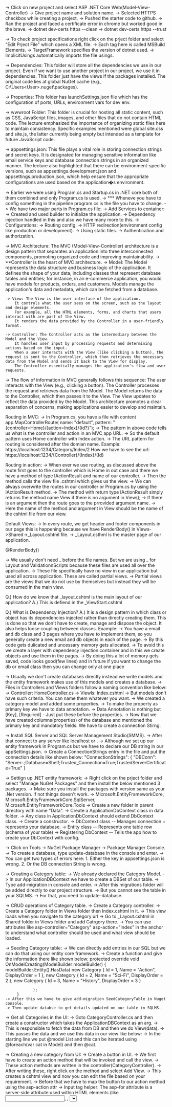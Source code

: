 -> Click on new project and select ASP .NET Core Web(Model-View-Controller)
-> Give project name and solution name.
-> Selected HTTPS checkbox while creating a project.
-> Pushed the starter code to github.
-> Ran the project and faced a certificate error in chrome but worked good in the brave.
	-> dotnet dev-certs https --clean
	-> dotnet dev-certs https --trust

-> To check project specifications right click on the prject folder and select "Edit Prject File" which opens a XML file.
	-> Each tag here is called MSBuild Elements.
	-> TargetFramework specifies the version of dotnet used.
	-> ImplicitUsings automatically imports the file usings.

-> Dependencies: This folder will store all the dependencies we use in our project.
Even if we want to use another project in our project, we use it in dependencies. This folder just have the views if the packages installed.
The original code lies at global NuGet cache (e.g., C:\Users\<User>\.nuget\packages).

-> Properties: This folder has launchSettings.json file which has the configuration of ports, URLs, environment vars for dev env.

-> wwwroot Folder: This folder is crucial for hosting all static content, such as CSS, JavaScript files, images, and other files that do not contain HTML code. The lecture emphasized the importance of organizing static files here to maintain consistency. Specific examples mentioned were global site.css and site.js, the latter currently being empty but intended as a template for future JavaScript code.

-> appsettings.json: This file plays a vital role in storing connection strings and secret keys. It is designated for managing sensitive information like email service keys and database connection strings in an organized manner. The lecture also highlighted that there can be environment-specific versions, such as appsettings.development.json and appsettings.production.json, which help ensure that the appropriate configurations are used based on the application�s environment.

-> Earlier we were using Program.cs and Startup.cs in .NET core both of them combined and only Program.cs is used.
-> *** Wheneve you have to config something in the pipeline program.cs is the file you have to change.
-> We have two major parts in Program.cs file:
	-> Add Services to container:
		-> Created and used builder to initialize the application.
		-> Dependency injection handled in this and also we have many more to this.
	-> Configurations:
		-> Routing config.
		-> HTTP redirection(environment config like production or development).
		-> Using static files.
		-> Authentication and authorization.


-> MVC Architecture: The MVC (Model-View-Controller) architecture is a design pattern that separates an application into three interconnected components, promoting organized code and improving maintainability. 
-> **Controller is the heart of MVC architecture.
	-> Model: The Model represents the data structure and business logic of the application. 
		It defines the shape of your data, including classes that represent database tables and entities; 
		for instance, in an e-commerce application, you would have models for products, orders, and customers. 
		Models manage the application's data and metadata, which can be fetched from a database.

	-> View: The View is the user interface of the application. 
		It controls what the user sees on the screen, such as the layout and design elements. 
		For example, all the HTML elements, forms, and charts that users interact with are part of the View.
		It renders the data provided by the Controller in a user-friendly format.

	-> Controller: The Controller acts as the intermediary between the Model and the View. 
		It handles user input by processing requests and determining actions based on the input. 
		When a user interacts with the View (like clicking a button), the request is sent to the Controller, which then retrieves the necessary data from the Model and sends it back to the View for display.
		The Controller essentially manages the application's flow and user requests.

-> The flow of information in MVC generally follows this sequence:
	The user interacts with the View (e.g., clicking a button).
	The Controller processes the request and retrieves data from the Model.
	The Model returns the data to the Controller, which then passes it to the View.
	The View updates to reflect the data provided by the Model.
	This architecture promotes a clear separation of concerns, making applications easier to develop and maintain.

Routing in MVC:
	-> In Program.cs, you have a file with content
	app.MapControllerRoute(
    name: "default",
    pattern: "{controller=Home}/{action=Index}/{id?}");
	-> The pattern in above code tells us what is the controller and action in an MVC app URL.
	-> So the default pattern uses Home controller with Index action.
	-> The URL pattern for routing is considered after the domian name.
	Example: https://localhost:1234/Category/Index/2
	How we have to see the url: https://localhost:1234/{Controller}/{Index}/{Id}

Routing in action:
	-> When ever we use routing, as discussed above the route first goes to the controller which is Home in out case and there we have a method of type IActionResult
		and name of our controller.
	-> Then the method calls the view file .cshtml which gives us the view.
	-> We can always overwrite the routes in our controller or Program.cs by using the IActionResult method.
	-> The method with return type IActionResult simply returns the method name View if there is no argument in View();
	-> If there is an argument then the route goes to the prrovided argument name.
	-> Here the name of the method and argument in View should be the name of the cshtml file from our view.

Default Views:
	-> In every route, we get header and footer components in our page this is happening because we have RenderBody() in Views->Shared->_Layout.cshtml file.
	-> _Layout.csthml is the master page of our application.
		<div class="container">
			<main role="main" class="pb-3">
				@RenderBody()
			</main>
		</div>

-> We usually don't need _ before the file names. But we are using _ for Layout and ValidationnScripts because these files are used
all over the application.
-> These file specifically have no view in our application but used all across application. These are called partial views.
-> Partial views are the views that we do not use by themselves but instead they will be consumed in the main view.

Q.) How do we know that _layout.cshtml is the main layout of our application?
A.) This is defiend in the _ViewStart.cshtml

Q.) What is Dependency Injection?
A.) It is a design pattern in which class or object has its dependencies injected rather than directly creating them.
This is done so that we don't have to create, manage and dispose the object. It also helps loose coupling between classes.
Example:
	-> You have a email and db class and 3 pages where you have to implement them, so you generally create a new email and db objects in each of the page.
	-> By this code gets dulicated and uncessary memory gets allocated.
	-> To avoid this we create a layer with dependency injection container and in this we create objects and use them in the pages.
	-> By doing this a lot of memory gets saved, code looks good(few lines) and in future if you want to change the db or email class then you can change only at one place
	
-> Usually we don't create databases directly instead we write models and the entity framework makes use of this models and creates a database.
-> Files in Controllers and Views folders follow a naming convention like below:
	-> Controller: HomeController.cs
	-> Viewls: Index.cshtml
-> But models don't have such criteria. You can name them whatever you want.
-> We created a category model and added some properties.
-> To make the property as primary key we have to data annotation.
-> Data Annotation is nothing but [Key], [Required] - Just put these before the properties.
-> Now that we have created columns(properties) of the database and mentioned the primary key and mandatory fields. We have to create a connection Stirng.

-> Install SQL Server and SQL Server Management Studio(SMMS).
-> After that connect to any server like localhost or . 
-> Although we set up our entity framework in Program.cs but we have to declare our DB string in our appSettings.json.
-> Create a ConnectionStrings entry in the file and put the connection details like shown below:
	"ConnectionStrings": {
		"DBConn": "Server:.;Database=Shelf;Trusted_Connection=True;TrustedServerCertificate=True"
	  }

-> Settign up .NET entity framework: 
	-> Right click on the prject folder and select "Manage NuGet Packages" and then install the below mentioned 3 packages.
	-> Make sure you install the packages with version same as your .Net version. If not things doesn't work.
	-> Microsoft.EntityFrameworkCore, Microsoft.EntityFrameworkCore.SqlServer, Microsoft.EntityFrameworkCore.Tools
	-> Create a new folder in parent directory with name "Data".
	-> Create a ApplicationDbContext class in data folder.
	-> Any class in ApplicationDbContext should extend DbContext class.
	-> Create a constructor.
	-> DbContext class -- Manages connection + represents your database.
	-> Entity class	-- Represents one table row (schema of your table)
	-> Registering DbContext -- Tells the app how to create your DbContext with config.

-> Click on Tools -> NuGet Package Manager -> Package Manager Console.
-> To create a database, type update-database in the console and enter.
	-> You can get two types of errors here:
		1. Either the key in appsettings.json is wrong.
		2. Or the DB connection String is wrong.

-> Creating a Category table:
	-> We already declared the Category Model.
	-> In our ApplicationDBContext we have to create a DBSet of our table.
	-> Type add-migration <Any name> in console  and enter.
	-> After this migrations folder will be added directly to our project structure.
	-> But you cannot see the table in your SQLMS.
	-> For that, you need to update-database.

-> CRUD operations of Category table.
	-> Create a Category controller.
	-> Create a Category folder in Views folder then Index.cshtml in it.
	-> This view loads when you navigate to the category url
	-> Go to _Layout.cshtml in Shared folder in Views folder and add Catrgory there.
	-> You can use attributes like asp-controller="Category" asp-action="Index" in the anchor to 
		understand what controller should be used and what view should be loaded.

-> Seeding Category table:
	-> We can directly add entries in our SQL but we can do that using our entity core framework.
	-> Create a function and give the information there like shown below:
		 protected override void OnModelCreating(ModelBuilder modelBuilder)
         {
            modelBuilder.Entity<Category>().HasData(
                new Category { Id = 1, Name = "Action", DisplayOrder = 1 },
                new Category { Id = 2, Name = "Sci-Fi", DisplayOrder = 2 },
                new Category { Id = 3, Name = "History", DisplayOrder = 3 }

                );
		 }
	-> After this we have to give add-migration SeedCategoryTable in Nuget console.
	-> Then update-databse to get details updated on our table in SQLMS.

-> Get all Categories in the UI:
	-> Goto CategoryController.cs and then create a constructor which takes the ApplicationDBContext as an arg.
	-> This is responsible to fetch the data from DB and then we do View(data).
	-> This passes the data and we use this data in our view like below:
	-> In the starting line we put @model List<Category> and this can be iterated using @foreach(var cat in Model)
		and then @cat.<your data>

-> Creating a new category from UI:
	-> Create a button in UI.
	-> We first have to create an action method that will be invoked and call the view.
	-> These action methods are written in the controller(CategoryController).
	-> After writing these, right click on the method and select Add View.
	-> This creates a cshtml view and now you can edit the file based on your requirement.
	-> Before that we have to map the button to our action method using the asp-action attr
-> Input tag helper: The asp-for attribute is a server-side attribute used within HTML elements (like <input>, <label>, <select>, <textarea>) in Razor views in ASP.NET Core.
	Its primary function is to bind an HTML element to a specific property of a model passed to the view.

-> We can use DisplayName Annotation in our Category.cs model to display the required name for the field.

-> To save our data in the DB, we used post form. For that, now we have to goto out category controller and we have create a action method which takes the Category obj as arg and add the obj to the DB and save the changes to db.
	-> _db.Add(obj); _db.SaveChanges()

Server Side Validations:
-> Server-side validation always runs regardless of client-side validation and is essential for security.
-> Model validation happens automatically when a controller action receives a model parameter decorated with validation attributes.
-> You check validation state in the controller using:
	if (!ModelState.IsValid) � means validation failed.
-> Use ModelState.AddModelError to add custom validation errors manually in controller or service logic.
-> ModelState.AddModelError("PropertyName", "Error message") � property-specific error.
-> ModelState.AddModelError(string.Empty, "Error message") � model-level (general) error.
-> After validation fails, return the model and errors back to the view so errors can be displayed.

Server-side validation handles:
-> Complex rules that client-side can�t enforce (e.g., checking database uniqueness).
-> Protects against malicious or disabled client-side validation.
-> Validation attributes like [Required], [Range], etc., run on server during model binding.
-> You can implement custom validation attributes by inheriting from ValidationAttribute and overriding IsValid method.
-> Use TryValidateModel(model) if you want to validate a model manually inside controller or service.
-> To get all errors in code, you can iterate over ModelState.Values and their .Errors collection.


	=============== FLOW =============

1. Create a database model
Create a C# class (e.g., Category.cs) in the Models folder with the required fields:
	public class Category
	{
		public int Id { get; set; }
		public string Name { get; set; }
	}

2. Create a Data folder and ApplicationDbContext
In Data/ApplicationDbContext.cs:
	using Microsoft.EntityFrameworkCore;
	using YourNamespace.Models;

	public class ApplicationDbContext : DbContext
	{
		public ApplicationDbContext(DbContextOptions<ApplicationDbContext> options) : base(options) {}
		public DbSet<Category> Categories { get; set; }
	}

3. Register the DbContext in Program.cs
	builder.Services.AddDbContext<ApplicationDbContext>(options =>
		options.UseSqlServer(builder.Configuration.GetConnectionString("DefaultConnection")));

4. Add a migration
	Add-Migration InitialCreate
This generates the SQL structure for your database based on the model and context.

5. Update the database
	Update-Database
This actually creates the tables in your database.

6. Create CategoryController
Inject the context into the constructor:
	public class CategoryController : Controller
	{
		private readonly ApplicationDbContext _db;
		public CategoryController(ApplicationDbContext db)
		{
			_db = db;
		}
		public IActionResult Index()
		{
			var categories = _db.Categories.ToList();
			return View(categories);
		}
	}
7. Create the View
Create a Views/Category/Index.cshtml view to display the categories.


Client-Side Validation:
-> asp-validation-summary displays validation errors summary in one place.
-> "All" shows all errors (property-level + model-level).
-> "ModelOnly" shows only model-level errors.
-> "None" disables summary display (use field-level errors only).
-> asp-validation-for displays error message for a specific property next to its input field.

Common validation attributes and usage:
-> [Required(ErrorMessage = "Error message")] � field must not be empty.
-> [Range(1, 100, ErrorMessage = "Error message")] � value must be between 1 and 100.
-> [StringLength(50, MinimumLength = 5, ErrorMessage = "Error message")] � string length between min and max.
-> [EmailAddress(ErrorMessage = "Error message")] � validates email format.
-> [RegularExpression("regex", ErrorMessage = "Error message")] � custom pattern validation.
-> [Compare("OtherProperty", ErrorMessage = "Error message")] � compare values of two properties.

Client-side validation requires these scripts:
-> jquery.min.js
-> jquery.validate.min.js
-> jquery.validate.unobtrusive.min.js
-> Model-level errors can be added in controller using:
-> ModelState.AddModelError(string.Empty, "Error message")

These errors are not tied to any specific property.

Tips:
-> Use asp-validation-summary="All" for quick display of all errors.
-> Use asp-validation-for to show error messages near input fields.
-> Include client validation scripts for instant feedback.
-> Validation messages come from the ErrorMessage property of validation attributes.
-> [Required] fails validation if input is empty.
-> [Range] works only on numeric properties.

-> Finding differences between client side and server side validations.
	-> In client side validation, the validations happen even without loading the page.
	-> That means the network call doesn't happen where as in server side validation the call happens and we get the appropriate erroe as a response

-> Edit a category.
	-> When ever we open category page, we are getting the data from category table, 
	but to edit the data we need to fetch the data and again post the data after the change.
	-> So we have to create a [httpPost] for the Category data in controller.
	-> We should also create an edit method so that we can get the specific Id selected by the user.
	-> There are multiple ways to do this:
		-> Category? categoryFromDb = _db.Categories.Find(id);
			-> Find: 
				-> Available on List<T> only.
				-> Returns the first matching element or default if no match found.
				-> Stops after finding the first match.
			Example:
				var result = myList.Find(x => x.Id == 5);
		-> Category? categoryFromDb1 = _db.Categories.FirstOrDefault(u => u.Id == id);
			-> FirstOrDefault
				-> LINQ extension method � works on any IEnumerable<T>.
				-> Returns the first matching element or default if no match found.
				-> Similar to First() but avoids exception on no match.
			Example:
				var result = myList.FirstOrDefault(x => x.Id == 5)
		-> Category? categoryFromDb2 = _db.Categories.Where(u => u.Id == id).FirstOrDefault();
			-> Where
				-> LINQ extension method � works on any IEnumerable<T>.
				-> Returns all matching elements as an IEnumerable<T>.
				-> Use .ToList() or .ToArray() to execute and store results.
			Example:
				var results = myList.Where(x => x.Id > 5).ToList();

-> To create toast notification we have to make use of TempData in our controller.
-> The message on tempdata holds until the next render. That means if you refresh the page. the data goes way.


===================== Razor pages ====================
-> Razor pages are often recommended for new, simpler, page-driven applications or when migrating from traditional web forms, due to their ease of use and rapid development capabilities.
-> This is easy to implement and can be used for smaller pages.
-> We don't have traditional Model, View and Controller folders here. We just have the Pages folder.
-> The routing follows the file system structure of the /Pages folder.
-> Each file in pages folder is tied to its respective .cshtml file. For example, We have Index.cshtml file tied to Index.cshtml.cs file.
-> Create models folder:
		-> This is important because we have to create table for our database.
-> Create data folder to create and store Entity Freamework DBContext class. 
-> More of this info can be found in readme file of razor pages project in github.
============ Completed razor pages ==========

N-tier architecture
-> To implement this right click on the solution and select Add -> new project and select class library.
-> Similarly create DataAcess project for DB operations and Models project for all Model code.
-> Utility project for all the common code.
-> Shelfspace project will now left with Controllers and Views.
-> If your migrations are corrupt and everything needs to reset then we can delete the migraations folder.
-> Go to the package manager console and then type add-migration <name>
-> Make sure you're in the correct project folder.
-> Then update-databse

Repository pattern
-> We use this pattern to reduce the tight coupling between the DataAccess layer and database.
-> So if in future we move to other database our DB functions peroperly without any issues.
-> Create a folder named Repository which has another folder called as IRepository-> IRepository.cs(Interface).
-> IRepository is an interface of type T. Where T is class
-> We extend class T because we can use it with Category, Product and other controllers/classes.
-> So, this interface has methods to perform all the CRUD ops.

-> Implement a repository interface within a software development setting. 
-> The focus is on creating a public class that implements the IRepository interface and emphasizes the use of generics, allowing the class to work with different entity types.
-> DbContext Setup: A private read-only application dbContext is configured for dependency injection.
-> Generic Types: The use of generic types allows for direct access to the dbSet, facilitating operations like adding entities to the database.
-> Method Implementations: The lecture covers crucial methods like Get, GetAll, and Remove:
-> Get: Demonstrates using a Where condition to filter results and retrieving a single entity with FirstOrDefault.
-> GetAll: Returns all records from the dbSet as a list.
-> Remove: Introduces the Remove and RemoveRange methods to delete single and multiple entities.
-> This shows the significance of clean code practices and effective generics usage in repository design, leading to a robust implementation of the repository interface.

